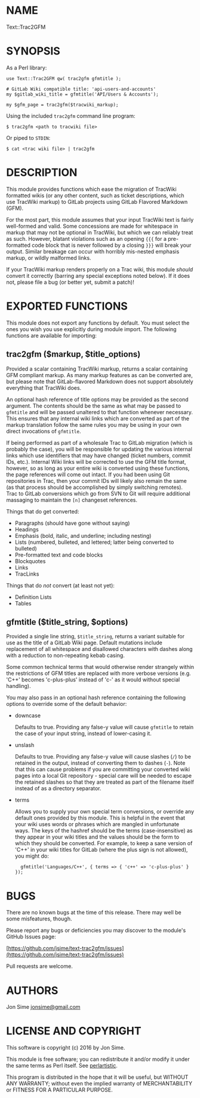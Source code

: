 # NAME

Text::Trac2GFM

# SYNOPSIS

As a Perl library:

    use Text::Trac2GFM qw( trac2gfm gfmtitle );

    # GitLab Wiki compatible title: 'api-users-and-accounts'
    my $gitlab_wiki_title = gfmtitle('API/Users & Accounts');

    my $gfm_page = trac2gfm($tracwiki_markup);

Using the included `trac2gfm` command line program:

    $ trac2gfm <path to tracwiki file>

Or piped to `STDIN`:

    $ cat <trac wiki file> | trac2gfm

# DESCRIPTION

This module provides functions which ease the migration of TracWiki formatted
wikis (or any other content, such as ticket descriptions, which use TracWiki
markup) to GitLab projects using GitLab Flavored Markdown (GFM).

For the most part, this module assumes that your input TracWiki text is fairly
well-formed and valid. Some concessions are made for whitespace in markup that
may not be optional in TracWiki, but which we can reliably treat as such.
However, blatant violations such as an opening `{{{` for a pre-formatted code
block that is never followed by a closing `}}}` will break your output.
Similar breakage can occur with horribly mis-nested emphasis markup, or wildly
malformed links.

If your TracWiki markup renders properly on a Trac wiki, this module _should_
convert it correctly (barring any special exceptions noted below). If it does
not, please file a bug (or better yet, submit a patch)!

# EXPORTED FUNCTIONS

This module does not export any functions by default. You must select the ones
you wish you use explicitly during module import. The following functions are
available for importing:

## trac2gfm ($markup, $title\_options)

Provided a scalar containing TracWiki markup, returns a scalar containing GFM
compliant markup. As many markup features as can be converted are, but please
note that GitLab-flavored Markdown does not support absolutely everything that
TracWiki does.

An optional hash reference of title options may be provided as the second
argument. The contents should be the same as what may be passed to `gfmtitle`
and will be passed unaltered to that function whenever necessary. This ensures
that any internal wiki links which are converted as part of the markup
translation follow the same rules you may be using in your own direct
invocations of `gfmtitle`.

If being performed as part of a wholesale Trac to GitLab migration (which is
probably the case), you will be responsible for updating the various internal
links which use identifiers that may have changed (ticket numbers, commit IDs,
etc.). Internal Wiki links will be corrected to use the GFM title format,
however, so as long as your entire wiki is converted using these functions, the
page references will come out intact. If you had been using Git repositories in
Trac, then your commit IDs will likely also remain the same (as that process
should be accomplished by simply switching remotes). Trac to GitLab conversions
which go from SVN to Git will require additional massaging to maintain the
`[n]` changeset references.

Things that do get converted:

- Paragraphs (should have gone without saying)
- Headings
- Emphasis (bold, italic, and underline; including nesting)
- Lists (numbered, bulleted, and lettered; latter being converted to bulleted)
- Pre-formatted text and code blocks
- Blockquotes
- Links
- TracLinks

Things that do _not_ convert (at least not yet):

- Definition Lists
- Tables

## gfmtitle ($title\_string, $options)

Provided a single line string, `$title_string`, returns a variant suitable for
use as the title of a GitLab Wiki page. Default mutations include replacement
of all whitespace and disallowed characters with dashes along with a reduction
to non-repeating kebab casing.

Some common technical terms that would otherwise render strangely within the
restrictions of GFM titles are replaced with more verbose versions (e.g. 'C++'
becomes 'c-plus-plus' instead of 'c-' as it would without special handling).

You may also pass in an optional hash reference containing the following
options to override some of the default behavior:

- downcase

    Defaults to true. Providing any false-y value will cause `gfmtitle` to retain
    the case of your input string, instead of lower-casing it.

- unslash

    Defaults to true. Providing any false-y value will cause slashes (`/`) to be
    retained in the output, instead of converting them to dashes (`-`). Note that
    this can cause problems if you are committing your converted wiki pages into a
    local Git repository - special care will be needed to escape the retained
    slashes so that they are treated as part of the filename itself instead of as a
    directory separator.

- terms

    Allows you to supply your own special term conversions, or override any default
    ones provided by this module. This is helpful in the event that your wiki uses
    words or phrases which are mangled in unfortunate ways. The keys of the hashref
    should be the terms (case-insensitive) as they appear in your wiki titles and
    the values should be the form to which they should be converted. For example,
    to keep a sane version of 'C++' in your wiki titles for GitLab (where the plus
    sign is not allowed), you might do:

        gfmtitle('Languages/C++', { terms => { 'c++' => 'c-plus-plus' } });

# BUGS

There are no known bugs at the time of this release. There may well be some
misfeatures, though.

Please report any bugs or deficiencies you may discover to the module's GitHub
Issues page:

[https://github.com/jsime/text-trac2gfm/issues](https://github.com/jsime/text-trac2gfm/issues)

Pull requests are welcome.

# AUTHORS

Jon Sime <jonsime@gmail.com>

# LICENSE AND COPYRIGHT

This software is copyright (c) 2016 by Jon Sime.

This module is free software; you can redistribute it and/or
modify it under the same terms as Perl itself. See [perlartistic](https://metacpan.org/pod/perlartistic).

This program is distributed in the hope that it will be useful,
but WITHOUT ANY WARRANTY; without even the implied warranty of
MERCHANTABILITY or FITNESS FOR A PARTICULAR PURPOSE.
